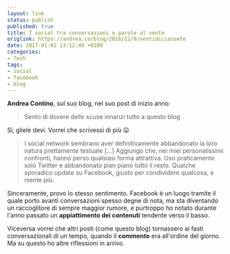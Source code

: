 ```yaml
---
layout: link
status: publish
published: true
title: I social tra conversazioni e parole al vento
origlink: https://andrea.co/blog/2016/12/9/ventidiciassete
date: 2017-01-02 13:12:49 +0100
categories:
- Tech
tags:
- social
- facebook
- blog
---
```


**Andrea Contino**, sul suo blog, nel suo post di inizio anno:

> Sento di dovere delle scuse innanzi tutto a questo blog

Si, gliele devi. Vorrei che scrivessi di più 😛

> I social network sembrano aver definitivamente abbandonato la loro natura prettamente testuale [...] Aggiungo che, nei miei personalissimi confronti, hanno perso qualsiasi forma attrattiva. Uso praticamente solo Twitter e abbandonato pian piano tutto il resto. Qualche sporadico update su Facebook, giusto per condividere qualcosa, e niente più.

Sinceramente, provo lo stesso sentimento. Facebook è un luogo tramite il quale porto avanti conversazioni spesso degne di nota, ma sta diventando un raccoglitore di sempre maggior rumore, e purtroppo ho notato durante l'anno passato un **appiattimento dei contenuti** tendente verso il basso.

Viceversa vorrei che altri posti (come questo blog) tornassero ai fasti conversazionali di un tempo, quando il **commento** era all'ordine del giorno. Ma su questo ho altre riflessioni in arrivo.
